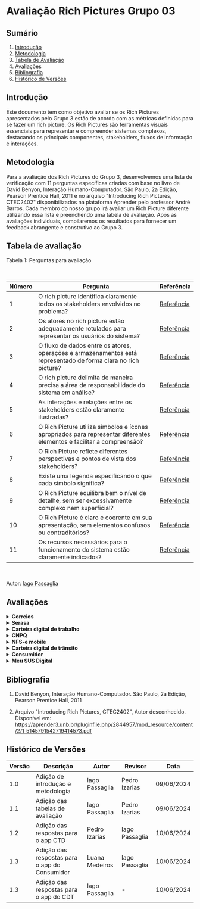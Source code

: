 # Avaliação Rich Pictures Grupo 03

## Sumário
1. [Introdução](#introdução)
2. [Metodologia](#metodologia)
3. [Tabela de Avaliação](#tabela-de-avaliação)
4. [Avaliações](#avaliações)
5. [Bibliografia](#bibliografia)
6. [Histórico de Versões](#histórico-de-versões)

## Introdução

Este documento tem como objetivo avaliar se os Rich Pictures apresentados pelo Grupo 3 estão de acordo com as métricas definidas para se fazer um rich picture. Os Rich Pictures são ferramentas visuais essenciais para representar e compreender sistemas complexos, destacando os principais componentes, stakeholders, fluxos de informação e interações.

## Metodologia

Para a avaliação dos Rich Pictures do Grupo 3, desenvolvemos uma lista de verificação com 11 perguntas específicas criadas com base no livro de David Benyon, Interação Humano-Computador. São Paulo, 2a Edição, Pearson Prentice Hall, 2011 e no arquivo "Introducing Rich Pictures, CTEC2402" disponibilizados na plataforma Aprender pelo professor André Barros. Cada membro do nosso grupo irá avaliar um Rich Picture diferente utilizando essa lista e preenchendo uma tabela de avaliação. Após as avaliações individuais, compilaremos os resultados para fornecer um feedback abrangente e construtivo ao Grupo 3.

## Tabela de avaliação

Tabela 1: Perguntas para avaliação

<br>

| Número | Pergunta                      | Referência | 
|--------|-------------------------------| ---------|
|    1    | O rich picture identifica claramente todos os stakeholders envolvidos no problema? | [Referência](http://systems.open.ac.uk/materials/T552/pages/rich/richAppendix.html)|
|    2    | Os atores no rich picture estão adequadamente rotulados para representar os usuários do sistema? | [Referência](http://systems.open.ac.uk/materials/T552/pages/rich/richAppendix.html)
|    3    | O fluxo de dados entre os atores, operações e armazenamentos está representado de forma clara no rich picture? | [Referência](http://systems.open.ac.uk/materials/T552/pages/rich/richAppendix.html)
|    4    | O rich picture delimita de maneira precisa a área de responsabilidade do sistema em análise? | [Referência](http://systems.open.ac.uk/materials/T552/pages/rich/richAppendix.html)
|    5    | As interações e relações entre os stakeholders estão claramente ilustradas?| [Referência](https://aprender3.unb.br/pluginfile.php/2844957/mod_resource/content/2/1_5145791542719414573.pdf) |
|    6    | O Rich Picture utiliza símbolos e ícones apropriados para representar diferentes elementos e facilitar a compreensão? | [Referência](https://aprender3.unb.br/pluginfile.php/2844957/mod_resource/content/2/1_5145791542719414573.pdf) |
|    7    | O Rich Picture reflete diferentes perspectivas e pontos de vista dos stakeholders? | [Referência](https://aprender3.unb.br/pluginfile.php/2844957/mod_resource/content/2/1_5145791542719414573.pdf)|
|    8    | Existe uma legenda especificando o que cada simbolo significa? | [Referência](https://aprender3.unb.br/pluginfile.php/2844957/mod_resource/content/2/1_5145791542719414573.pdf)|
|    9    | O Rich Picture equilibra bem o nível de detalhe, sem ser excessivamente complexo nem superficial? | [Referência](http://systems.open.ac.uk/materials/T552/pages/rich/richAppendix.html)|
|    10   | O Rich Picture é claro e coerente em sua apresentação, sem elementos confusos ou contraditórios? | [Referência](http://systems.open.ac.uk/materials/T552/pages/rich/richAppendix.html)|
|    11   | Os recursos necessários para o funcionamento do sistema estão claramente indicados? | [Referência](https://aprender3.unb.br/pluginfile.php/2844957/mod_resource/content/2/1_5145791542719414573.pdf)|
<br>

Autor: [Iago Passaglia](https://github.com/paxxaglia)


## Avaliações

<details>
  <summary size="20"><b> Correios </b></summary> 

  <br>


Tabela 2: Avaliação Correios

<br>

| Número | Pergunta                      | Resposta | 
|--------|-------------------------------| ---------|
|    1    | O rich picture identifica claramente todos os stakeholders envolvidos no problema? | ------|
|    2    | Os atores no rich picture estão adequadamente rotulados para representar os usuários do sistema? | ------|
|    3    | O fluxo de dados entre os atores, operações e armazenamentos está representado de forma clara no rich picture? | ------|
|    4    | O rich picture delimita de maneira precisa a área de responsabilidade do sistema em análise? | ------|
|    5    | As interações e relações entre os stakeholders estão claramente ilustradas?| ------|
|    6    | O Rich Picture utiliza símbolos e ícones apropriados para representar diferentes elementos e facilitar a compreensão? | ------|
|    7    | O Rich Picture reflete diferentes perspectivas e pontos de vista dos stakeholders? | ------|
|    8    | Existe uma legenda especificando o que cada simbolo significa? | ------|
|    9    | O Rich Picture equilibra bem o nível de detalhe, sem ser excessivamente complexo nem superficial? | ------|
|    10   | O Rich Picture é claro e coerente em sua apresentação, sem elementos confusos ou contraditórios? | ------|
|    11   | Os recursos necessários para o funcionamento do sistema estão claramente indicados? | ------|
<br>

Autor: [Iago Passaglia](https://github.com/paxxaglia)

</details>

<details>
  <summary size="20"><b> Serasa </b></summary> 

<br>

Tabela 2: Avaliação Serasa

<br>

| Número | Pergunta                      | Resposta | 
|--------|-------------------------------| ---------|
|    1    | O rich picture identifica claramente todos os stakeholders envolvidos no problema? | ------|
|    2    | Os atores no rich picture estão adequadamente rotulados para representar os usuários do sistema? | ------|
|    3    | O fluxo de dados entre os atores, operações e armazenamentos está representado de forma clara no rich picture? | ------|
|    4    | O rich picture delimita de maneira precisa a área de responsabilidade do sistema em análise? | ------|
|    5    | As interações e relações entre os stakeholders estão claramente ilustradas?| ------|
|    6    | O Rich Picture utiliza símbolos e ícones apropriados para representar diferentes elementos e facilitar a compreensão? | ------|
|    7    | O Rich Picture reflete diferentes perspectivas e pontos de vista dos stakeholders? | ------|
|    8    | Existe uma legenda especificando o que cada simbolo significa? | ------|
|    9    | O Rich Picture equilibra bem o nível de detalhe, sem ser excessivamente complexo nem superficial? | ------|
|    10   | O Rich Picture é claro e coerente em sua apresentação, sem elementos confusos ou contraditórios? | ------|
|    11   | Os recursos necessários para o funcionamento do sistema estão claramente indicados? | ------|
<br>

Autor: [Iago Passaglia](https://github.com/paxxaglia)

</details>

<details>
  <summary size="20"><b> Carteira digital de trabalho </b></summary> 

  <br>

Tabela 3: Avaliação Carteira Digital de Trabalho

<br>

| Número | Pergunta                      | Resposta | Observação |
|--------|-------------------------------| ---------|-----|
|    1    | O rich picture identifica claramente todos os stakeholders envolvidos no problema? | ||
|    2    | Os atores no rich picture estão adequadamente rotulados para representar os usuários do sistema? |  ||
|    3    | O fluxo de dados entre os atores, operações e armazenamentos está representado de forma clara no rich picture? |  ||
|    4    | O rich picture delimita de maneira precisa a área de responsabilidade do sistema em análise? |  ||
|    5    | As interações e relações entre os stakeholders estão claramente ilustradas?|  ||
|    6    | O Rich Picture utiliza símbolos e ícones apropriados para representar diferentes elementos e facilitar a compreensão? |  ||
|    7    | O Rich Picture reflete diferentes perspectivas e pontos de vista dos stakeholders? |  ||
|    8    | Existe uma legenda especificando o que cada simbolo significa? |  ||
|    9    | O Rich Picture equilibra bem o nível de detalhe, sem ser excessivamente complexo nem superficial? |  ||
|    10   | O Rich Picture é claro e coerente em sua apresentação, sem elementos confusos ou contraditórios? |  ||
|    11   | Os recursos necessários para o funcionamento do sistema estão claramente indicados? |  ||
<br>

Autor: [Pedro Izarias](https://github.com/Izarias)

</details>

<details>
  <summary size="20"><b> CNPQ </b></summary> 

<br>

Tabela 4: Avaliação CNPQ

<br>

| Número | Pergunta                      | Resposta | 
|--------|-------------------------------| ---------|
|    1    | O rich picture identifica claramente todos os stakeholders envolvidos no problema? | ------|
|    2    | Os atores no rich picture estão adequadamente rotulados para representar os usuários do sistema? | ------|
|    3    | O fluxo de dados entre os atores, operações e armazenamentos está representado de forma clara no rich picture? | ------|
|    4    | O rich picture delimita de maneira precisa a área de responsabilidade do sistema em análise? | ------|
|    5    | As interações e relações entre os stakeholders estão claramente ilustradas?| ------|
|    6    | O Rich Picture utiliza símbolos e ícones apropriados para representar diferentes elementos e facilitar a compreensão? | ------|
|    7    | O Rich Picture reflete diferentes perspectivas e pontos de vista dos stakeholders? | ------|
|    8    | Existe uma legenda especificando o que cada simbolo significa? | ------|
|    9    | O Rich Picture equilibra bem o nível de detalhe, sem ser excessivamente complexo nem superficial? | ------|
|    10   | O Rich Picture é claro e coerente em sua apresentação, sem elementos confusos ou contraditórios? | ------|
|    11   | Os recursos necessários para o funcionamento do sistema estão claramente indicados? | ------|
<br>

Autor: [Iago Passaglia](https://github.com/paxxaglia)

</details>

<details>
  <summary size="20"><b> NFS-e mobile </b></summary> 

<br>

Tabela 5: Avaliação NFS-e mobile

<br>

| Número | Pergunta                      | Resposta | 
|--------|-------------------------------| ---------|
|    1    | O rich picture identifica claramente todos os stakeholders envolvidos no problema? | ------|
|    2    | Os atores no rich picture estão adequadamente rotulados para representar os usuários do sistema? | ------|
|    3    | O fluxo de dados entre os atores, operações e armazenamentos está representado de forma clara no rich picture? | ------|
|    4    | O rich picture delimita de maneira precisa a área de responsabilidade do sistema em análise? | ------|
|    5    | As interações e relações entre os stakeholders estão claramente ilustradas?| ------|
|    6    | O Rich Picture utiliza símbolos e ícones apropriados para representar diferentes elementos e facilitar a compreensão? | ------|
|    7    | O Rich Picture reflete diferentes perspectivas e pontos de vista dos stakeholders? | ------|
|    8    | Existe uma legenda especificando o que cada simbolo significa? | ------|
|    9    | O Rich Picture equilibra bem o nível de detalhe, sem ser excessivamente complexo nem superficial? | ------|
|    10   | O Rich Picture é claro e coerente em sua apresentação, sem elementos confusos ou contraditórios? | ------|
|    11   | Os recursos necessários para o funcionamento do sistema estão claramente indicados? | ------|
<br>
Autor: [Iago Passaglia](https://github.com/paxxaglia)
</details>

<details>
  <summary size="20"><b> Carteira digital de trânsito </b></summary> 

<br>

Tabela 6: Avaliação Carteira digital de trânsito

<br>

| Número | Pergunta                      | Resposta | 
|--------|-------------------------------| ---------|
|    1    | O rich picture identifica claramente todos os stakeholders envolvidos no problema? | Sim |
|    2    | Os atores no rich picture estão adequadamente rotulados para representar os usuários do sistema? | Sim | 
|    3    | O fluxo de dados entre os atores, operações e armazenamentos está representado de forma clara no rich picture? | Não, alguns deles estão sem nexo |
|    4    | O rich picture delimita de maneira precisa a área de responsabilidade do sistema em análise? | Sim |
|    5    | As interações e relações entre os stakeholders estão claramente ilustradas?| Sim |
|    6    | O Rich Picture utiliza símbolos e ícones apropriados para representar diferentes elementos e facilitar a compreensão? | Sim |
|    7    | O Rich Picture reflete diferentes perspectivas e pontos de vista dos stakeholders? | Sim |
|    8    | Existe uma legenda especificando o que cada simbolo significa? | Sim |
|    9    | O Rich Picture equilibra bem o nível de detalhe, sem ser excessivamente complexo nem superficial? | Incompleto, poucas informações |
|    10   | O Rich Picture é claro e coerente em sua apresentação, sem elementos confusos ou contraditórios? | Não, a forma com que o usuário acessa as multas é confusa |
|    11   | Os recursos necessários para o funcionamento do sistema estão claramente indicados? | Sim |
<br>

Autor: [Iago Passaglia](https://github.com/paxxaglia)

</details>

<details>
  <summary size="20"><b> Consumidor </b></summary> 

<br>

Tabela 7: Avaliação Consumidor

<br>

| Número | Pergunta                      | Resposta | 
|--------|-------------------------------| ---------|
|    1    | O rich picture identifica claramente todos os stakeholders envolvidos no problema? | Sim |
|    2    | Os atores no rich picture estão adequadamente rotulados para representar os usuários do sistema? | Sim |
|    3    | O fluxo de dados entre os atores, operações e armazenamentos está representado de forma clara no rich picture? | Sim |
|    4    | O rich picture delimita de maneira precisa a área de responsabilidade do sistema em análise? | Sim |
|    5    | As interações e relações entre os stakeholders estão claramente ilustradas?| Sim |
|    6    | O Rich Picture utiliza símbolos e ícones apropriados para representar diferentes elementos e facilitar a compreensão? | Sim |
|    7    | O Rich Picture reflete diferentes perspectivas e pontos de vista dos stakeholders? | Sim |
|    8    | Existe uma legenda especificando o que cada simbolo significa? | Sim |
|    9    | O Rich Picture equilibra bem o nível de detalhe, sem ser excessivamente complexo nem superficial? | Sim |
|    10   | O Rich Picture é claro e coerente em sua apresentação, sem elementos confusos ou contraditórios? | Sim |
|    11   | Os recursos necessários para o funcionamento do sistema estão claramente indicados? | Sim |
<br>

Autor: [Luana Medeiros](https://github.com/LuaMedeiros)


</details>

<details>
  <summary size="20"><b> Meu SUS Digital </b></summary> 

<br>


Tabela 8: Avaliação Meu SUS Digital

<br>

| Número | Pergunta                      | Resposta | 
|--------|-------------------------------| ---------|
|    1    | O rich picture identifica claramente todos os stakeholders envolvidos no problema? | ------|
|    2    | Os atores no rich picture estão adequadamente rotulados para representar os usuários do sistema? | ------|
|    3    | O fluxo de dados entre os atores, operações e armazenamentos está representado de forma clara no rich picture? | ------|
|    4    | O rich picture delimita de maneira precisa a área de responsabilidade do sistema em análise? | ------|
|    5    | As interações e relações entre os stakeholders estão claramente ilustradas?| ------|
|    6    | O Rich Picture utiliza símbolos e ícones apropriados para representar diferentes elementos e facilitar a compreensão? | ------|
|    7    | O Rich Picture reflete diferentes perspectivas e pontos de vista dos stakeholders? | ------|
|    8    | Existe uma legenda especificando o que cada simbolo significa? | ------|
|    9    | O Rich Picture equilibra bem o nível de detalhe, sem ser excessivamente complexo nem superficial? | ------|
|    10   | O Rich Picture é claro e coerente em sua apresentação, sem elementos confusos ou contraditórios? | ------|
|    11   | Os recursos necessários para o funcionamento do sistema estão claramente indicados? | ------|
<br>

Autor: [Iago Passaglia](https://github.com/paxxaglia)


</details>


## Bibliografia

1. David Benyon, Interação Humano-Computador. São Paulo, 2a Edição, Pearson Prentice Hall, 2011
   
2. Arquivo "Introducing Rich Pictures, CTEC2402", Autor desconhecido. Disponível em: <https://aprender3.unb.br/pluginfile.php/2844957/mod_resource/content/2/1_5145791542719414573.pdf>


## Histórico de Versões

| Versão | Descrição                     | Autor           | Revisor | Data       |
|--------|-------------------------------|-----------------|------------|---------|
| 1.0    | Adição de introdução e metodologia | Iago Passaglia  | Pedro Izarias | 09/06/2024 |
| 1.1    | Adição das tabelas de avaliação | Iago Passaglia  | Pedro Izarias | 09/06/2024 |
| 1.2    | Adição das respostas para o app CTD | Pedro Izarias  | Iago Passaglia | 10/06/2024 |
| 1.3    | Adição das respostas para o app do Consumidor | Luana Medeiros | Iago Passaglia | 10/06/2024 |
| 1.3    | Adição das respostas para o app do CDT | Iago Passaglia  | - | 10/06/2024 |
